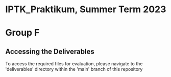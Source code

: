 # IPTK_Praktikum, Summer Term 2023
# Group F


## Accessing the Deliverables
To access the required files for evaluation, please navigate to the 'deliverables' directory within the 'main' branch of this repository
